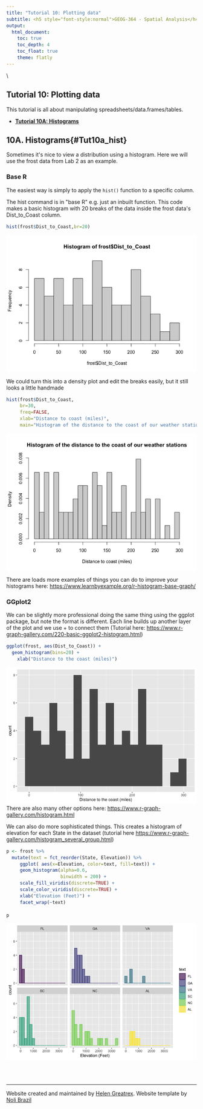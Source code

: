 ```yaml
---
title: "Tutorial 10: Plotting data"
subtitle: <h5 style="font-style:normal">GEOG-364 - Spatial Analysis</h4>
output: 
  html_document:
    toc: true
    toc_depth: 4
    toc_float: true
    theme: flatly
---
```



<style>
p.comment {
background-color: #DBDBDB;
padding: 10px;
border: 1px solid black;
margin-left: 0px;
border-radius: 5px;
font-style: normal;
}

h1.title {
  font-weight: bold;
  font-family: Arial;  
}

h2.title {
  font-family: Arial;  
}

</style>


<style type="text/css">
#TOC {
  font-size: 12px;
  font-family: Arial;
}
</style>

\




## Tutorial 10: Plotting data

This tutorial is all about manipulating spreadsheets/data.frames/tables.

 - [**Tutorial 10A: Histograms**](#Tut10a_hist)

## 10A. Histograms{#Tut10a_hist}

Sometimes it's nice to view a distribution using a histogram. Here we will use the frost data from Lab 2 as an example.

### Base R
 
The easiest way is simply to apply the `hist()` function to a specific column.  

The hist command is in "base R" e.g. just an inbuilt function. This code makes a basic histogram with 20 breaks of the data inside the frost data's Dist_to_Coast column.  


```r
hist(frost$Dist_to_Coast,br=20)
```

![](pg_Tut10_plot_files/figure-html/unnamed-chunk-2-1.png)<!-- -->

We could turn this into a density plot and edit the breaks easily, but it still looks a little handmade


```r
hist(frost$Dist_to_Coast,
     br=30,
     freq=FALSE,
     xlab="Distance to coast (miles)",
     main="Histogram of the distance to the coast of our weather stations")
```

![](pg_Tut10_plot_files/figure-html/unnamed-chunk-3-1.png)<!-- -->

There are loads more examples of things you can do to improve your histograms here: https://www.learnbyexample.org/r-histogram-base-graph/


### GGplot2

We can be slightly more professional doing the same thing using the ggplot package, but note the format is different.  Each line builds up another layer of the plot and we use + to connect them
(Tutorial here: https://www.r-graph-gallery.com/220-basic-ggplot2-histogram.html)


```r
ggplot(frost, aes(Dist_to_Coast)) + 
  geom_histogram(bins=20) +
    xlab("Distance to the coast (miles)")
```

![](pg_Tut10_plot_files/figure-html/unnamed-chunk-4-1.png)<!-- -->
There are also many other options here: https://www.r-graph-gallery.com/histogram.html

We can also do more sophisticated things. This creates a histogram of elevation for each State in the dataset (tutorial here https://www.r-graph-gallery.com/histogram_several_group.html)


```r
p <- frost %>%
  mutate(text = fct_reorder(State, Elevation)) %>% 
     ggplot( aes(x=Elevation, color=text, fill=text)) + 
     geom_histogram(alpha=0.6, 
                    binwidth = 200) +  
     scale_fill_viridis(discrete=TRUE) +
     scale_color_viridis(discrete=TRUE) +
     xlab("Elevation (Feet)") +
     facet_wrap(~text)

p
```

![](pg_Tut10_plot_files/figure-html/unnamed-chunk-5-1.png)<!-- -->


<br>
<br>


***

Website created and maintained by [Helen Greatrex](https://www.geog.psu.edu/directory/helen-greatrex). Website template by [Noli Brazil](https://nbrazil.faculty.ucdavis.edu/)
